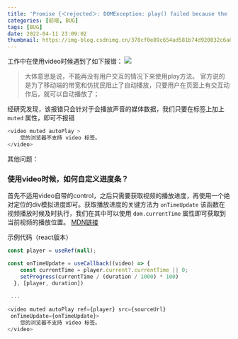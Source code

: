 ```yaml
---
title: 'Promise {＜rejected＞: DOMException: play() failed because the user didn‘t int'
categories: [前端, BUG]
tags: [BUG]
date: 2022-04-11 23:09:02
thumbnail: https://img-blog.csdnimg.cn/378cf0e89c654ad581b74d920032c6a8.png
---
```



工作中在使用video时候遇到了如下报错：
![](https://img-blog.csdnimg.cn/378cf0e89c654ad581b74d920032c6a8.png)
<!--more-->

> 大体意思是说，不能再没有用户交互的情况下来使用play方法。
官方说的是为了移动端的带宽和仿扰民阻止了自动播放，只要用户在页面上有交互动作后，就可以自动播放了；

经研究发现，该报错只会针对于会播放声音的媒体数据，我们只要在标签上加上 `muted` 属性，即可不报错

```javascript
<video muted autoPlay >
    您的浏览器不支持 video 标签。
</video>
```

其他问题：
### 使用video时候，如何自定义进度条？
首先不适用video自带的control，之后只需要获取视频的播放进度，再使用一个绝对定位的div模拟进度即可。获取播放进度的关键方法为 `onTimeUpdate`
该函数在视频播放时候及时执行，我们在其中可以使用 `dom.currentTime` 属性即可获取到当前视频的播放位置。
[MDN链接](https://developer.mozilla.org/zh-CN/docs/Web/HTML/Element/video#attr-controls)

示例代码（react版本）

```javascript
const player = useRef(null);

const onTimeUpdate = useCallback((video) => {
    const currentTime = player.current?.currentTime || 0;
    setProgress(currentTime / (duration / 1000) * 100)
  }, [player, duration])
 
 ...
 
<video muted autoPlay ref={player} src={sourceUrl}
 onTimeUpdate={onTimeUpdate}>
    您的浏览器不支持 video 标签。
</video>
```

